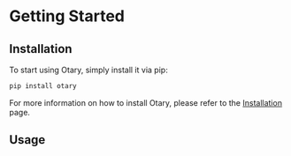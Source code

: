 # Getting Started

## Installation

To start using Otary, simply install it via pip:

```bash
pip install otary
```

For more information on how to install Otary, please refer to the [Installation](installation.md) page.

## Usage


